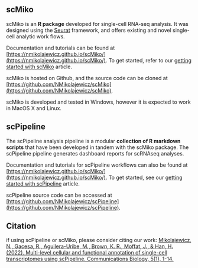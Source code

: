 ## scMiko

scMiko is an **R package** developed for single-cell RNA-seq analysis. It was designed using the [Seurat](https://satijalab.org/seurat/) framework, and offers existing and novel single-cell analytic work flows. 

Documentation and tutorials can be found at [https://nmikolajewicz.github.io/scMiko/](https://nmikolajewicz.github.io/scMiko/). To get started, refer to our [getting started with scMiko](https://nmikolajewicz.github.io/scMiko/articles/install.html) article. 

scMiko is hosted on Github, and the source code can be cloned at [https://github.com/NMikolajewicz/scMiko](https://github.com/NMikolajewicz/scMiko).

scMiko is developed and tested in Windows, however it is expected to work in MacOS X and Linux. 

## scPipeline

The scPipeline analysis pipeline is a modular **collection of R markdown scripts** that have been developed in tandem with the scMiko package. The scPipeline pipeline generates dashboard reports for scRNAseq analyses. 

Documentation and tutorials for scPipeline workflows can also be found at [https://nmikolajewicz.github.io/scMiko/](https://nmikolajewicz.github.io/scMiko/). To get started, see our [getting started with scPipeline](https://nmikolajewicz.github.io/scMiko/articles/scPipeline_getting_started.html) article. 

scPipeline source code can be accessed at [https://github.com/NMikolajewicz/scPipeline](https://github.com/NMikolajewicz/scPipeline).

## Citation

if using scPipeline or scMiko, please consider citing our work: [Mikolajewicz, N., Gacesa, R., Aguilera-Uribe, M., Brown, K. R., Moffat, J., & Han, H. (2022). Multi-level cellular and functional annotation of single-cell transcriptomes using scPipeline. Communications Biology, 5(1), 1-14.](https://www.nature.com/articles/s42003-022-04093-2)
